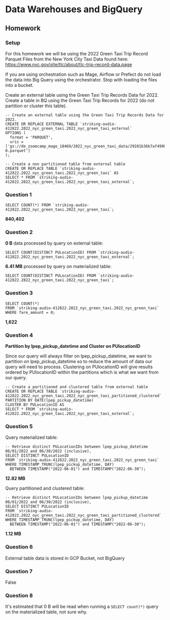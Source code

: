 # Data Warehouses and BigQuery

## Homework

### Setup

For this homework we will be using the 2022 Green Taxi Trip Record Parquet Files from the New York City Taxi Data found here:
https://www.nyc.gov/site/tlc/about/tlc-trip-record-data.page

If you are using orchestration such as Mage, Airflow or Prefect do not load the data into Big Query using the orchestrator.
Stop with loading the files into a bucket.

Create an external table using the Green Taxi Trip Records Data for 2022.
Create a table in BQ using the Green Taxi Trip Records for 2022 (do not partition or cluster this table).

```
-- Create an external table using the Green Taxi Trip Records Data for 2022.
CREATE OR REPLACE EXTERNAL TABLE `striking-audio-412822.2022_nyc_green_taxi.2022_nyc_green_taxi_external`
OPTIONS (
  format = 'PARQUET',
  uris = ['gs://de_zoomcamp_mage_18469/2022_nyc_green_taxi_data/29281b36b7af4990b9aa67c0f070de4f-0.parquet']
);

-- Create a non partitioned table from external table
CREATE OR REPLACE TABLE `striking-audio-412822.2022_nyc_green_taxi.2022_nyc_green_taxi` AS
SELECT * FROM `striking-audio-412822.2022_nyc_green_taxi.2022_nyc_green_taxi_external`;
```


### Question 1
```
SELECT COUNT(*) FROM `striking-audio-412822.2022_nyc_green_taxi.2022_nyc_green_taxi`;
```
**840,402**


### Question 2
**0 B** data processed by query on external table:
```
SELECT COUNT(DISTINCT PULocationID) FROM `striking-audio-412822.2022_nyc_green_taxi.2022_nyc_green_taxi_external`;
```

**6.41 MB** processed by query on materialized table:
```
SELECT COUNT(DISTINCT PULocationID) FROM `striking-audio-412822.2022_nyc_green_taxi.2022_nyc_green_taxi`;
```


### Question 3
```
SELECT COUNT(*) 
FROM `striking-audio-412822.2022_nyc_green_taxi.2022_nyc_green_taxi` 
WHERE fare_amount = 0;
```
**1,622**


### Question 4
**Partition by lpep_pickup_datetime and Cluster on PUlocationID**

Since our query will always filter on lpep_pickup_datetime, we want to partition on lpep_pickup_datetime so to reduce the amount of data our query will need to process. Clustering on PUlocationID will give results ordered by PUlocationID within the partitions which is what we want from our query.

```
-- Create a partitioned and clustered table from external table
CREATE OR REPLACE TABLE `striking-audio-412822.2022_nyc_green_taxi.2022_nyc_green_taxi_partitioned_clustered`
PARTITION BY DATE(lpep_pickup_datetime)
CLUSTER BY PULocationID AS
SELECT * FROM `striking-audio-412822.2022_nyc_green_taxi.2022_nyc_green_taxi_external`;
```


### Question 5
Query materialized table:
```
-- Retrieve distinct PULocationIDs between lpep_pickup_datetime 06/01/2022 and 06/30/2022 (inclusive), 
SELECT DISTINCT PULocationID 
FROM `striking-audio-412822.2022_nyc_green_taxi.2022_nyc_green_taxi` 
WHERE TIMESTAMP_TRUNC(lpep_pickup_datetime, DAY) 
  BETWEEN TIMESTAMP("2022-06-01") and TIMESTAMP("2022-06-30");
```
**12.82 MB**

Query partitioned and clustered table:
```
-- Retrieve distinct PULocationIDs between lpep_pickup_datetime 06/01/2022 and 06/30/2022 (inclusive), 
SELECT DISTINCT PULocationID 
FROM `striking-audio-412822.2022_nyc_green_taxi.2022_nyc_green_taxi_partitioned_clustered` 
WHERE TIMESTAMP_TRUNC(lpep_pickup_datetime, DAY) 
  BETWEEN TIMESTAMP("2022-06-01") and TIMESTAMP("2022-06-30");
```
**1.12 MB**

### Question 6
External table data is stored in GCP Bucket, not BigQuery

### Question 7
False


### Question 8
It's estimated that 0 B will be read when running a `SELECT count(*)` query on the materialized table, not sure why.